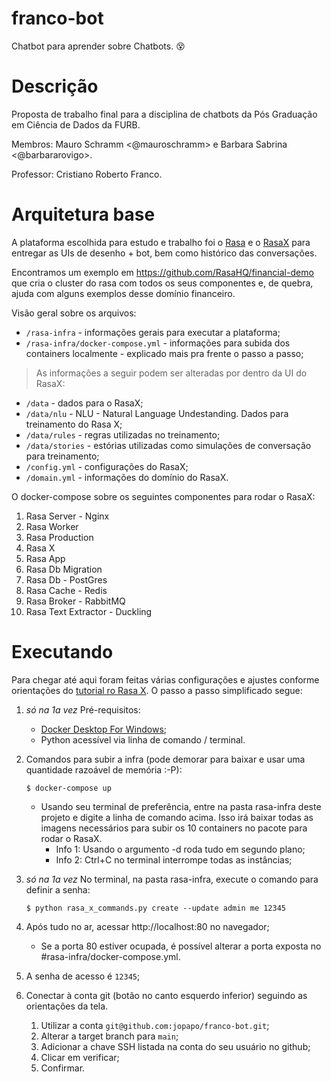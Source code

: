 # franco-bot
Chatbot para aprender sobre Chatbots. :dizzy_face:

# Descrição
Proposta de trabalho final para a disciplina de chatbots da Pós Graduação em Ciência de Dados da FURB.

Membros: Mauro Schramm <@mauroschramm> e Barbara Sabrina <@barbararovigo>.

Professor: Cristiano Roberto Franco.

# Arquitetura base

A plataforma escolhida para estudo e trabalho foi o [Rasa](https://rasa.com/docs/) e o [RasaX](https://rasa.com/docs/rasa-x/) para entregar as UIs de desenho + bot, bem como histórico das conversações.

Encontramos um exemplo em https://github.com/RasaHQ/financial-demo que cria o cluster do rasa com todos os seus componentes e, de quebra, ajuda com alguns exemplos desse domínio financeiro.

Visão geral sobre os arquivos:
- `/rasa-infra` - informações gerais para executar a plataforma;
- `/rasa-infra/docker-compose.yml` - informações para subida dos containers localmente - explicado mais pra frente o passo a passo;
> As informações a seguir podem ser alteradas por dentro da UI do RasaX:
- `/data` - dados para o RasaX;
- `/data/nlu` - NLU - Natural Language Undestanding. Dados para treinamento do Rasa X;
- `/data/rules` - regras utilizadas no treinamento;
- `/data/stories` - estórias utilizadas como simulações de conversação para treinamento;
- `/config.yml` - configurações do RasaX;
- `/domain.yml` - informações do domínio do RasaX.

O docker-compose sobre os seguintes componentes para rodar o RasaX:
1. Rasa Server - Nginx
1. Rasa Worker
1. Rasa Production
1. Rasa X
1. Rasa App
1. Rasa Db Migration
1. Rasa Db - PostGres
1. Rasa Cache - Redis
1. Rasa Broker - RabbitMQ
1. Rasa Text Extractor - Duckling

# Executando

Para chegar até aqui foram feitas várias configurações e ajustes conforme orientações do [tutorial ro Rasa X](https://rasa.com/docs/rasa-x/installation-and-setup/install/docker-compose). O passo a passo simplificado segue:

1. _só na 1a vez_ Pré-requisitos:
    - [Docker Desktop For Windows](https://www.docker.com/products/docker-desktop);
    - Python acessível via linha de comando / terminal.

1. Comandos para subir a infra (pode demorar para baixar e usar uma quantidade razoável de memória :-P):

    `$ docker-compose up`
    - Usando seu terminal de preferência, entre na pasta rasa-infra deste projeto e digite a linha de comando acima. 
        Isso irá baixar todas as imagens necessários para subir os 10 containers no pacote para rodar o RasaX.
        - Info 1: Usando o argumento -d roda tudo em segundo plano;
        - Info 2: Ctrl+C no terminal interrompe todas as instâncias;
    
1. _só na 1a vez_ No terminal, na pasta rasa-infra, execute o comando para definir a senha:

    `$ python rasa_x_commands.py create --update admin me 12345`

1. Após tudo no ar, acessar http://localhost:80 no navegador;
    - Se a porta 80 estiver ocupada, é possível alterar a porta exposta no #rasa-infra/docker-compose.yml.

1. A senha de acesso é `12345`;

1. Conectar à conta git (botão no canto esquerdo inferior) seguindo as orientações da tela.
    1. Utilizar a conta `git@github.com:jopapo/franco-bot.git`;
    1. Alterar a target branch para `main`;
    1. Adicionar a chave SSH listada na conta do seu usuário no github;
    1. Clicar em verificar;
    1. Confirmar.